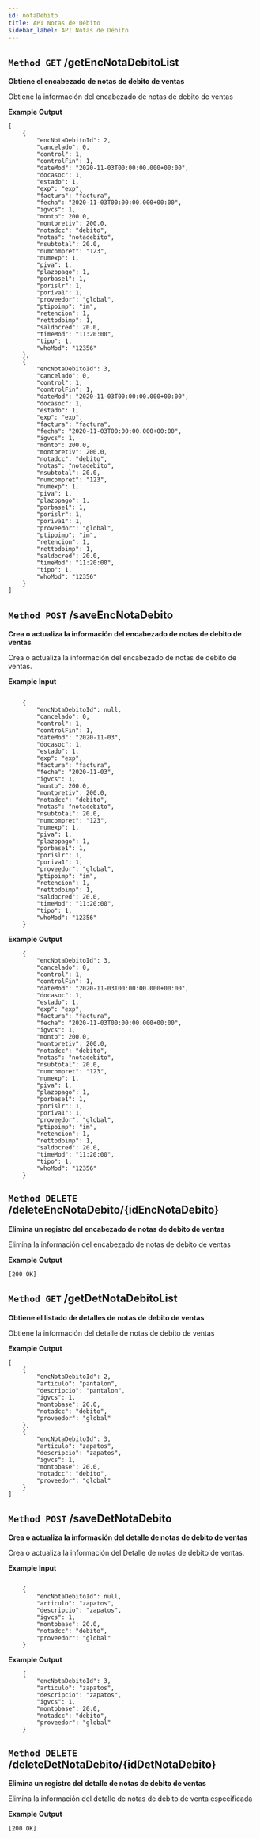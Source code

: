 ```yaml
---
id: notaDebito
title: API Notas de Débito
sidebar_label: API Notas de Débito
---
```


## `Method GET` /getEncNotaDebitoList
**Obtiene el encabezado de notas de debito de ventas**

Obtiene la información del encabezado de notas de debito de ventas

**Example Output**


```
[
    {
        "encNotaDebitoId": 2,
        "cancelado": 0,
        "control": 1,
        "controlFin": 1,
        "dateMod": "2020-11-03T00:00:00.000+00:00",
        "docasoc": 1,
        "estado": 1,
        "exp": "exp",
        "factura": "factura",
        "fecha": "2020-11-03T00:00:00.000+00:00",
        "igvcs": 1,
        "monto": 200.0,
        "montoretiv": 200.0,
        "notadcc": "debito",
        "notas": "notadebito",
        "nsubtotal": 20.0,
        "numcompret": "123",
        "numexp": 1,
        "piva": 1,
        "plazopago": 1,
        "porbase1": 1,
        "porislr": 1,
        "poriva1": 1,
        "proveedor": "global",
        "ptipoimp": "im",
        "retencion": 1,
        "rettodoimp": 1,
        "saldocred": 20.0,
        "timeMod": "11:20:00",
        "tipo": 1,
        "whoMod": "12356"
    },
    {
        "encNotaDebitoId": 3,
        "cancelado": 0,
        "control": 1,
        "controlFin": 1,
        "dateMod": "2020-11-03T00:00:00.000+00:00",
        "docasoc": 1,
        "estado": 1,
        "exp": "exp",
        "factura": "factura",
        "fecha": "2020-11-03T00:00:00.000+00:00",
        "igvcs": 1,
        "monto": 200.0,
        "montoretiv": 200.0,
        "notadcc": "debito",
        "notas": "notadebito",
        "nsubtotal": 20.0,
        "numcompret": "123",
        "numexp": 1,
        "piva": 1,
        "plazopago": 1,
        "porbase1": 1,
        "porislr": 1,
        "poriva1": 1,
        "proveedor": "global",
        "ptipoimp": "im",
        "retencion": 1,
        "rettodoimp": 1,
        "saldocred": 20.0,
        "timeMod": "11:20:00",
        "tipo": 1,
        "whoMod": "12356"
    }
]
```

## `Method POST` /saveEncNotaDebito
**Crea o actualiza la información del encabezado de notas de debito de ventas**

Crea o actualiza la información del encabezado de notas de debito de ventas.

**Example Input**

```
	
    {
        "encNotaDebitoId": null,
        "cancelado": 0,
        "control": 1,
        "controlFin": 1,
        "dateMod": "2020-11-03",
        "docasoc": 1,
        "estado": 1,
        "exp": "exp",
        "factura": "factura",
        "fecha": "2020-11-03",
        "igvcs": 1,
        "monto": 200.0,
        "montoretiv": 200.0,
        "notadcc": "debito",
        "notas": "notadebito",
        "nsubtotal": 20.0,
        "numcompret": "123",
        "numexp": 1,
        "piva": 1,
        "plazopago": 1,
        "porbase1": 1,
        "porislr": 1,
        "poriva1": 1,
        "proveedor": "global",
        "ptipoimp": "im",
        "retencion": 1,
        "rettodoimp": 1,
        "saldocred": 20.0,
        "timeMod": "11:20:00",
        "tipo": 1,
        "whoMod": "12356"
    }

```

**Example Output**

```
	{
		"encNotaDebitoId": 3,
		"cancelado": 0,
		"control": 1,
		"controlFin": 1,
		"dateMod": "2020-11-03T00:00:00.000+00:00",
		"docasoc": 1,
		"estado": 1,
		"exp": "exp",
		"factura": "factura",
		"fecha": "2020-11-03T00:00:00.000+00:00",
		"igvcs": 1,
		"monto": 200.0,
		"montoretiv": 200.0,
		"notadcc": "debito",
		"notas": "notadebito",
		"nsubtotal": 20.0,
		"numcompret": "123",
		"numexp": 1,
		"piva": 1,
		"plazopago": 1,
		"porbase1": 1,
		"porislr": 1,
		"poriva1": 1,
		"proveedor": "global",
		"ptipoimp": "im",
		"retencion": 1,
		"rettodoimp": 1,
		"saldocred": 20.0,
		"timeMod": "11:20:00",
		"tipo": 1,
		"whoMod": "12356"
	}

```
## `Method DELETE` /deleteEncNotaDebito/{idEncNotaDebito}
**Elimina un registro del encabezado de notas de debito de ventas**

Elimina la información del encabezado  de notas de debito de ventas

**Example Output**

```
[200 OK]
```

## `Method GET` /getDetNotaDebitoList
**Obtiene el listado de detalles de notas de debito de ventas**

Obtiene la información del detalle de notas de debito de ventas

**Example Output**


```
[
    {
        "encNotaDebitoId": 2,
        "articulo": "pantalon",
        "descripcio": "pantalon",
        "igvcs": 1,
        "montobase": 20.0,
        "notadcc": "debito",
        "proveedor": "global"
    },
    {
        "encNotaDebitoId": 3,
        "articulo": "zapatos",
        "descripcio": "zapatos",
        "igvcs": 1,
        "montobase": 20.0,
        "notadcc": "debito",
        "proveedor": "global"
    }
]

```

## `Method POST` /saveDetNotaDebito
**Crea o actualiza la información del detalle de notas de debito de ventas**

Crea o actualiza la información del Detalle de notas de debito de ventas.

**Example Input**

```
	
    {
        "encNotaDebitoId": null,
        "articulo": "zapatos",
        "descripcio": "zapatos",
        "igvcs": 1,
        "montobase": 20.0,
        "notadcc": "debito",
        "proveedor": "global"
    }

```

**Example Output**

```
	{
		"encNotaDebitoId": 3,
		"articulo": "zapatos",
		"descripcio": "zapatos",
		"igvcs": 1,
		"montobase": 20.0,
		"notadcc": "debito",
		"proveedor": "global"
	}

```
## `Method DELETE` /deleteDetNotaDebito/{idDetNotaDebito}
**Elimina un registro del detalle de notas de debito de ventas**

Elimina la información del detalle de notas de debito de venta especificada

**Example Output**

```
[200 OK]
```
